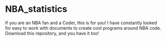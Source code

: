 # NBA_statistics
If you are an NBA fan and a Coder, this is for you! I have constantly looked for easy to work with documents to create cool programs around NBA code. Download this repository, and you have it too!
